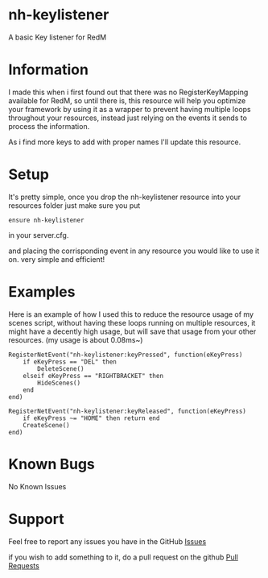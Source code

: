 # nh-keylistener
A basic Key listener for RedM

# Information
I made this when i first found out that there was no RegisterKeyMapping available for RedM, so until there is, this resource will help you optimize your framework by using it as a wrapper to prevent having multiple loops throughout your resources, instead just relying on the events it sends to process the information.

As i find more keys to add with proper names I'll update this resource.

# Setup
It's pretty simple, once you drop the nh-keylistener resource into your resources folder just make sure you put

`ensure nh-keylistener`

in your server.cfg.

and placing the corrisponding event in any resource you would like to use it on. very simple and efficient!

# Examples
Here is an example of how I used this to reduce the resource usage of my scenes script, without having these loops running on multiple resources, it might have a decently high usage, but will save that usage from your other resources. (my usage is about 0.08ms~)
```
RegisterNetEvent("nh-keylistener:keyPressed", function(eKeyPress)
    if eKeyPress == "DEL" then
        DeleteScene()
    elseif eKeyPress == "RIGHTBRACKET" then
        HideScenes()
    end
end)

RegisterNetEvent("nh-keylistener:keyReleased", function(eKeyPress)
    if eKeyPress ~= "HOME" then return end
    CreateScene()
end)

```
# Known Bugs
No Known Issues

# Support
Feel free to report any issues you have in the GitHub [Issues](https://github.com/nerohiro/nh-keylistener/issues)

if you wish to add something to it, do a pull request on the github [Pull Requests](https://github.com/nerohiro/nh-keylistener/pulls)



